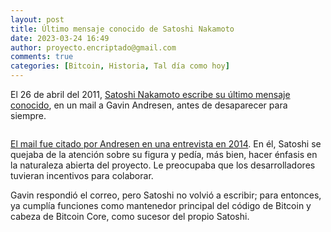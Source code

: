 ```yaml
---
layout: post
title: Último mensaje conocido de Satoshi Nakamoto
date: 2023-03-24 16:49
author: proyecto.encriptado@gmail.com
comments: true
categories: [Bitcoin, Historia, Tal día como hoy]
---
```

<!-- wp:paragraph {"style":{"elements":{"link":{"color":{"text":"#0745e3"}}}}} -->
<p class="has-link-color">El 26 de abril del 2011, <a href="https://www.criptonoticias.com/comunidad/hace-10anos-satoshinakamoto-se-fue-sin-dejar-rastro-bitcoin/">Satoshi Nakamoto escribe su último mensaje conocido</a>, en un mail a Gavin Andresen, antes de desaparecer para siempre.</p>
<!-- /wp:paragraph -->

<!-- wp:image {"id":635,"sizeSlug":"full","linkDestination":"none"} -->
<figure class="wp-block-image size-full"><img src="https://proyectobitcoin.com/wp-content/uploads/2023/03/26-de-abril-1.png" alt="" class="wp-image-635"/></figure>
<!-- /wp:image -->

<!-- wp:paragraph {"style":{"elements":{"link":{"color":{"text":"#0745e3"}}}}} -->
<p class="has-link-color"><a href="https://bitcoinmagazine.com/technical/what-happened-when-bitcoin-creator-satoshi-nakamoto-disappeared">El mail fue citado por Andresen en una entrevista en 2014</a>. En él, Satoshi se quejaba de la atención sobre su figura y pedía, más bien, hacer énfasis en la naturaleza abierta del proyecto. Le preocupaba que los desarrolladores tuvieran incentivos para colaborar.</p>
<!-- /wp:paragraph -->

<!-- wp:paragraph -->
<p>Gavin respondió el correo, pero Satoshi no volvió a escribir; para entonces, ya cumplía funciones como mantenedor principal del código de Bitcoin y cabeza de Bitcoin Core, como sucesor del propio Satoshi.</p>
<!-- /wp:paragraph -->

<!-- wp:paragraph -->
<p></p>
<!-- /wp:paragraph -->
